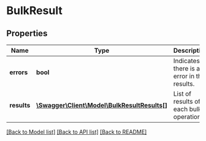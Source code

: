 # BulkResult

## Properties
Name | Type | Description | Notes
------------ | ------------- | ------------- | -------------
**errors** | **bool** | Indicates if there is any error in the results. | [optional] 
**results** | [**\Swagger\Client\Model\BulkResultResults[]**](BulkResultResults.md) | List of results of each bulk operation. | [optional] 

[[Back to Model list]](../../README.md#documentation-for-models) [[Back to API list]](../../README.md#documentation-for-api-endpoints) [[Back to README]](../../README.md)

